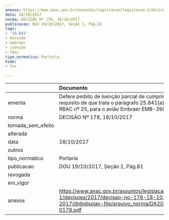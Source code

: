 ```yaml
---
anexos: https://www.anac.gov.br/assuntos/legislacao/legislacao-1/decisoes/2017/decisao-no-178-18-10-2017/@@display-file/arquivo_norma/DA2017-0178.pdf
data: 18/10/2017
norma: DECISÃO Nº 178, 18/10/2017
publicacao: DOU 19/10/2017, Seção 1, Pág.81
tags:
- '25.841'
- decisão
- embraer
- isenção
- rbac
tipo_normatico: Portaria
hide: 
- toc 
 
---
```


|                    | Documento                                                                                                                                             |
|:-------------------|:------------------------------------------------------------------------------------------------------------------------------------------------------|
| ementa             | Defere pedido de isenção parcial de cumprimento do requisito de que trata o parágrafo 25.841(a)(2)(i) do RBAC nº 25, para o avião Embraer EMB-390 KC. |
| norma              | DECISÃO Nº 178, 18/10/2017                                                                                                                            |
| tornada_sem_efeito |                                                                                                                                                       |
| alterada           |                                                                                                                                                       |
| data               | 18/10/2017                                                                                                                                            |
| outros             |                                                                                                                                                       |
| tipo_normatico     | Portaria                                                                                                                                              |
| publicacao         | DOU 19/10/2017, Seção 1, Pág.81                                                                                                                       |
| revogada           |                                                                                                                                                       |
| em_vigor           |                                                                                                                                                       |
| anexos             | https://www.anac.gov.br/assuntos/legislacao/legislacao-1/decisoes/2017/decisao-no-178-18-10-2017/@@display-file/arquivo_norma/DA2017-0178.pdf         |
